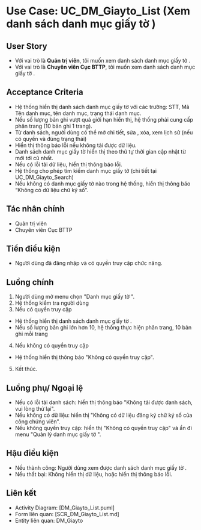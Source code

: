 # Use Case: UC_DM_Giayto_List (Xem danh sách danh mục giấy tờ )

## User Story
- Với vai trò là **Quản trị viên**, tôi muốn xem danh sách danh mục giấy tờ .
- Với vai trò là **Chuyên viên Cục BTTP**, tôi muốn xem danh sách danh mục giấy tờ .


## Acceptance Criteria
- Hệ thống hiển thị danh sách danh mục giấy tờ  với các trường: STT, Mã Tên danh mục, tên danh mục, trạng thái danh mục.
- Nếu số lượng bản ghi vượt quá giới hạn hiển thị, hệ thống phải cung cấp phân trang (10 bản ghi 1 trang).
- Từ danh sách, người dùng có thể mở chi tiết, sửa , xóa, xem lịch sử (nếu có quyền và đúng trạng thái)
- Hiển thị thông báo lỗi nếu không tải được dữ liệu.
- Danh sách danh mục giấy tờ  hiển thị theo thứ tự thời gian cập nhật từ mới tới cũ nhất.
- Nếu có lỗi tải dữ liệu, hiển thị thông báo lỗi.
- Hệ thống cho phép tìm kiếm danh mục giấy tờ  (chi tiết tại UC_DM_Giayto_Search)
- Nếu không có danh mục giấy tờ  nào trong hệ thống, hiển thị thông báo “Không có dữ liệu chữ ký số”. 

## Tác nhân chính
- Quản trị viên
- Chuyên viên Cục BTTP

## Tiền điều kiện
- Người dùng đã đăng nhập và có quyền truy cập chức năng.

## Luồng chính
1. Người dùng mở menu chọn "Danh mục giấy tờ ".
2. Hệ thống kiểm tra người dùng
3. Nếu có quyền truy cập
- Hệ thống hiển thị danh sách danh mục giấy tờ .
- Nếu số lượng bản ghi lớn hơn 10, hệ thống thực hiện phân trang, 10 bản ghi mỗi trang
4. Nếu không có quyền truy cập
- Hệ thống hiển thị thông báo "Không có quyền truy cập".
5. Kết thúc.

## Luồng phụ/ Ngoại lệ
- Nếu có lỗi tải danh sách: hiển thị thông báo "Không tải được danh sách, vui lòng thử lại".
- Nếu không có dữ liệu: hiển thị "Không có dữ liệu đăng ký chữ ký số của công chứng viên".
- Nếu không quyền truy cập: hiển thị "Không có quyền truy cập" và ẩn đi menu "Quản lý danh mục giấy tờ ".

## Hậu điều kiện
- Nếu thành công: Người dùng xem được danh sách danh mục giấy tờ .
- Nếu thất bại: Không hiển thị dữ liệu, hoặc hiển thị thông báo lỗi.

## Liên kết
- Activity Diagram: [DM_Giayto_List.puml]
- Form liên quan: [SCR_DM_Giayto_List.md]
- Entity liên quan: DM_Giayto
